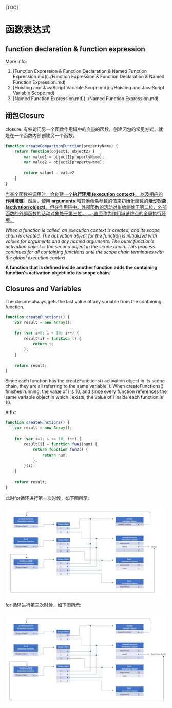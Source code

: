 [TOC]

# 函数表达式

##  function declaration & function expression

More info:

1.  [Function Expression & Function Declaration & Named Function Expression.md](../Function Expression & Function Declaration & Named Function Expression.md)
2. [Hoisting and JavaScript Variable Scope.md](../Hoisting and JavaScript Variable Scope.md)
3.  [Named Function Expression.md](../Named Function Expression.md)

## 闭包Closure

closure: 有权访问另一个函数作用域中的变量的函数。创建闭包的常见方式，就是在一个函数内部创建另一个函数。

```js
function createComparisonFunction(propertyName) {
    return function(object1, object2) {
        var value1 = object1[propertyName];
        var value2 = object2[propertyName];
        
        return value1 - value2
    }
}
```



<u>当某个函数被调用时，会创建一个**执行环境  (execution context)**， 以及相应的**作用域链**。然后，使用 **arguments** 和其他命名参数的值来初始化函数的**活动对象 (activation object)**。但在作用链中，外部函数的活动对象始终处于第二位，外部函数的外部函数的活动对象处于第三位，……直至作为作用域链终点的全局执行环境。</u>

*When a function is called, an execution context is created, and its scope chain is created. The activation object for the function is initialized with values for arguments and any named arguments. The outer function’s activation object is the second object in the scope chain. This process continues for all containing functions until the scope chain terminates with the global execution context.*

**A function that is defined inside another function adds the containing function's activation object into its scope chain.**

## Closures and Variables

The closure always gets the last value of any variable from the containing function.

```js
function createFunctions() {
    var result = new Array();
    
    for (var i=0; i < 10; i++) {
        result[i] = function () {
            return i;
        };
    }
    
    return result;
}
```



Since each function has the createFunctions() activation object in its scope chain, they are all referring to the same variable, i. When createFunctions() finishes running, the value of i is 10, and since every function references the same variable object in which i exists, the value of i inside each function is 10.



A fix:

```js
function createFunctions() {
    var result = new Array();
    
    for (var i=1; i <= 10; i++) {
        result[i] = function fun1(num) {
            return function fun2() {
                return num;
            };
        }(i);
    }
    
    return result;
}
```



此时for循环进行第一次时候，如下图所示:

![scopeChain_1](../../image/scopeChain_1.jpg)

for 循环进行第三次时候，如下图所示:

![scopeChain_2](../../image/scopeChain_2.jpg)





















